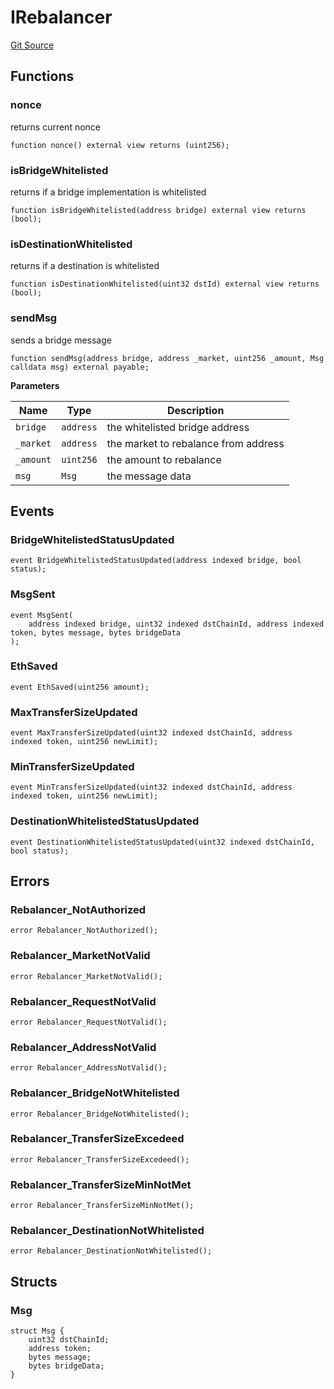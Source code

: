 # IRebalancer
[Git Source](https://github.com/malda-protocol/malda-lending/blob/6ea8fcbab45a04b689cc49c81c736245cab92c98/src\interfaces\IRebalancer.sol)


## Functions
### nonce

returns current nonce


```solidity
function nonce() external view returns (uint256);
```

### isBridgeWhitelisted

returns if a bridge implementation is whitelisted


```solidity
function isBridgeWhitelisted(address bridge) external view returns (bool);
```

### isDestinationWhitelisted

returns if a destination is whitelisted


```solidity
function isDestinationWhitelisted(uint32 dstId) external view returns (bool);
```

### sendMsg

sends a bridge message


```solidity
function sendMsg(address bridge, address _market, uint256 _amount, Msg calldata msg) external payable;
```
**Parameters**

|Name|Type|Description|
|----|----|-----------|
|`bridge`|`address`|the whitelisted bridge address|
|`_market`|`address`|the market to rebalance from address|
|`_amount`|`uint256`|the amount to rebalance|
|`msg`|`Msg`|the message data|


## Events
### BridgeWhitelistedStatusUpdated

```solidity
event BridgeWhitelistedStatusUpdated(address indexed bridge, bool status);
```

### MsgSent

```solidity
event MsgSent(
    address indexed bridge, uint32 indexed dstChainId, address indexed token, bytes message, bytes bridgeData
);
```

### EthSaved

```solidity
event EthSaved(uint256 amount);
```

### MaxTransferSizeUpdated

```solidity
event MaxTransferSizeUpdated(uint32 indexed dstChainId, address indexed token, uint256 newLimit);
```

### MinTransferSizeUpdated

```solidity
event MinTransferSizeUpdated(uint32 indexed dstChainId, address indexed token, uint256 newLimit);
```

### DestinationWhitelistedStatusUpdated

```solidity
event DestinationWhitelistedStatusUpdated(uint32 indexed dstChainId, bool status);
```

## Errors
### Rebalancer_NotAuthorized

```solidity
error Rebalancer_NotAuthorized();
```

### Rebalancer_MarketNotValid

```solidity
error Rebalancer_MarketNotValid();
```

### Rebalancer_RequestNotValid

```solidity
error Rebalancer_RequestNotValid();
```

### Rebalancer_AddressNotValid

```solidity
error Rebalancer_AddressNotValid();
```

### Rebalancer_BridgeNotWhitelisted

```solidity
error Rebalancer_BridgeNotWhitelisted();
```

### Rebalancer_TransferSizeExcedeed

```solidity
error Rebalancer_TransferSizeExcedeed();
```

### Rebalancer_TransferSizeMinNotMet

```solidity
error Rebalancer_TransferSizeMinNotMet();
```

### Rebalancer_DestinationNotWhitelisted

```solidity
error Rebalancer_DestinationNotWhitelisted();
```

## Structs
### Msg

```solidity
struct Msg {
    uint32 dstChainId;
    address token;
    bytes message;
    bytes bridgeData;
}
```

